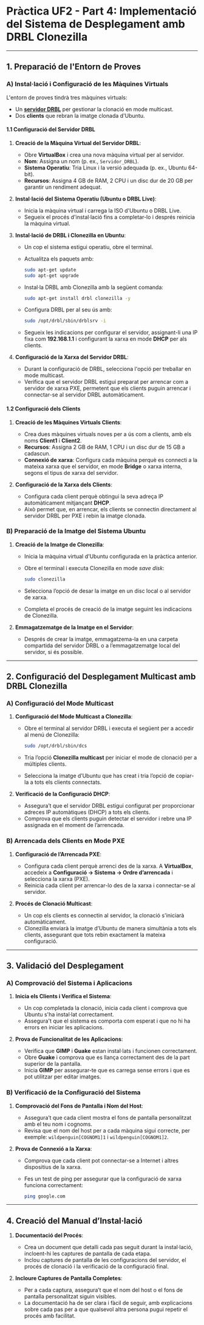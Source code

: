 # Pràctica UF2 - Part 4: Implementació del Sistema de Desplegament amb DRBL Clonezilla

---

## 1. Preparació de l'Entorn de Proves

### A) Instal·lació i Configuració de les Màquines Virtuals

L'entorn de proves tindrà tres màquines virtuals:

- Un [**servidor DRBL**](02-practica03-DRBL.md) per gestionar la clonació en mode multicast.
- Dos **clients** que rebran la imatge clonada d'Ubuntu.

#### 1.1 Configuració del Servidor DRBL

1. **Creació de la Màquina Virtual del Servidor DRBL**:
   - Obre **VirtualBox** i crea una nova màquina virtual per al servidor.
   - **Nom**: Assigna un nom (p. ex., `Servidor_DRBL`).
   - **Sistema Operatiu**: Tria Linux i la versió adequada (p. ex., Ubuntu 64-bit).
   - **Recursos**: Assigna 4 GB de RAM, 2 CPU i un disc dur de 20 GB per garantir un rendiment adequat.

2. **Instal·lació del Sistema Operatiu (Ubuntu o DRBL Live)**:
   - Inicia la màquina virtual i carrega la ISO d'Ubuntu o DRBL Live.
   - Segueix el procés d'instal·lació fins a completar-lo i després reinicia la màquina virtual.

3. **Instal·lació de DRBL i Clonezilla en Ubuntu**:
   - Un cop el sistema estigui operatiu, obre el terminal.
   - Actualitza els paquets amb:

     ```bash
     sudo apt-get update
     sudo apt-get upgrade
     ```

   - Instal·la DRBL amb Clonezilla amb la següent comanda:

     ```bash
     sudo apt-get install drbl clonezilla -y
     ```

   - Configura DRBL per al seu ús amb:

     ```bash
     sudo /opt/drbl/sbin/drblsrv -i
     ```

   - Segueix les indicacions per configurar el servidor, assignant-li una IP fixa com **192.168.1.1** i configurant la xarxa en mode **DHCP** per als clients.

4. **Configuració de la Xarxa del Servidor DRBL**:
   - Durant la configuració de DRBL, selecciona l'opció per treballar en mode multicast.
   - Verifica que el servidor DRBL estigui preparat per arrencar com a servidor de xarxa PXE, permetent que els clients puguin arrencar i connectar-se al servidor DRBL automàticament.

#### 1.2 Configuració dels Clients

1. **Creació de les Màquines Virtuals Clients**:
   - Crea dues màquines virtuals noves per a ús com a clients, amb els noms **Client1** i **Client2**.
   - **Recursos**: Assigna 2 GB de RAM, 1 CPU i un disc dur de 15 GB a cadascun.
   - **Connexió de xarxa**: Configura cada màquina perquè es connecti a la mateixa xarxa que el servidor, en mode **Bridge** o xarxa interna, segons el tipus de xarxa del servidor.

2. **Configuració de la Xarxa dels Clients**:
   - Configura cada client perquè obtingui la seva adreça IP automàticament mitjançant **DHCP**.
   - Això permet que, en arrencar, els clients se connectin directament al servidor DRBL per PXE i rebin la imatge clonada.

### B) Preparació de la Imatge del Sistema Ubuntu

1. **Creació de la Imatge de Clonezilla**:
   - Inicia la màquina virtual d'Ubuntu configurada en la pràctica anterior.
   - Obre el terminal i executa Clonezilla en mode *save disk*:

     ```bash
     sudo clonezilla
     ```

   - Selecciona l’opció de desar la imatge en un disc local o al servidor de xarxa.
   - Completa el procés de creació de la imatge seguint les indicacions de Clonezilla.

2. **Emmagatzematge de la Imatge en el Servidor**:
   - Després de crear la imatge, emmagatzema-la en una carpeta compartida del servidor DRBL o a l’emmagatzematge local del servidor, si és possible.

---

## 2. Configuració del Desplegament Multicast amb DRBL Clonezilla

### A) Configuració del Mode Multicast

1. **Configuració del Mode Multicast a Clonezilla**:
   - Obre el terminal al servidor DRBL i executa el següent per a accedir al menú de Clonezilla:

     ```bash
     sudo /opt/drbl/sbin/dcs
     ```

   - Tria l’opció **Clonezilla multicast** per iniciar el mode de clonació per a múltiples clients.
   - Selecciona la imatge d’Ubuntu que has creat i tria l’opció de copiar-la a tots els clients connectats.

2. **Verificació de la Configuració DHCP**:
   - Assegura’t que el servidor DRBL estigui configurat per proporcionar adreces IP automàtiques (DHCP) a tots els clients.
   - Comprova que els clients puguin detectar el servidor i rebre una IP assignada en el moment de l’arrencada.

### B) Arrencada dels Clients en Mode PXE

1. **Configuració de l’Arrencada PXE**:
   - Configura cada client perquè arrenci des de la xarxa. A **VirtualBox**, accedeix a **Configuració → Sistema → Ordre d’arrencada** i selecciona la xarxa (PXE).
   - Reinicia cada client per arrencar-lo des de la xarxa i connectar-se al servidor.

2. **Procés de Clonació Multicast**:
   - Un cop els clients es connectin al servidor, la clonació s'iniciarà automàticament.
   - Clonezilla enviarà la imatge d’Ubuntu de manera simultània a tots els clients, assegurant que tots rebin exactament la mateixa configuració.

---

## 3. Validació del Desplegament

### A) Comprovació del Sistema i Aplicacions

1. **Inicia els Clients i Verifica el Sistema**:
   - Un cop completada la clonació, inicia cada client i comprova que Ubuntu s'ha instal·lat correctament.
   - Assegura't que el sistema es comporta com esperat i que no hi ha errors en iniciar les aplicacions.

2. **Prova de Funcionalitat de les Aplicacions**:
   - Verifica que **GIMP** i **Guake** estan instal·lats i funcionen correctament.
   - Obre **Guake** i comprova que es llança correctament des de la part superior de la pantalla.
   - Inicia **GIMP** per assegurar-te que es carrega sense errors i que es pot utilitzar per editar imatges.

### B) Verificació de la Configuració del Sistema

1. **Comprovació del Fons de Pantalla i Nom del Host**:
   - Assegura’t que cada client mostra el fons de pantalla personalitzat amb el teu nom i cognoms.
   - Revisa que el nom del host per a cada màquina sigui correcte, per exemple: `wildpenguin[COGNOM1]1` i `wildpenguin[COGNOM1]2`.

2. **Prova de Connexió a la Xarxa**:
   - Comprova que cada client pot connectar-se a Internet i altres dispositius de la xarxa.
   - Fes un test de ping per assegurar que la configuració de xarxa funciona correctament:

     ```bash
     ping google.com
     ```

---

## 4. Creació del Manual d’Instal·lació

1. **Documentació del Procés**:
   - Crea un document que detalli cada pas seguit durant la instal·lació, incloent-hi les captures de pantalla de cada etapa.
   - Inclou captures de pantalla de les configuracions del servidor, el procés de clonació i la verificació de la configuració final.

2. **Incloure Captures de Pantalla Completes**:
   - Per a cada captura, assegura’t que el nom del host o el fons de pantalla personalitzat siguin visibles.
   - La documentació ha de ser clara i fàcil de seguir, amb explicacions sobre cada pas per a que qualsevol altra persona pugui repetir el procés amb facilitat.
